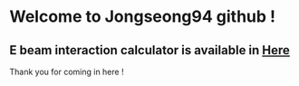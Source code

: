 # Welcome to Jongseong94 github !
## E beam interaction calculator is available in <a target="blank" href="https://jongseong94.github.io/E-beam-interaction-calculator/"> Here </a>

Thank you for coming in here !
